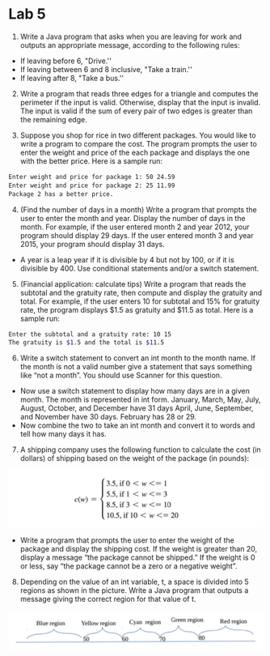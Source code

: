 # Lab 5

1. Write a Java program that asks when you are leaving for work and outputs an appropriate message, according to the following rules:

- If leaving before 6, "Drive.''
- If leaving between 6 and 8 inclusive, "Take a train.''
- If leaving after 8, "Take a bus.''

2. Write a program that reads three edges for a triangle and computes the perimeter if the input is valid. Otherwise, display that the input is invalid. The input is valid if the sum of every pair of two edges is greater than the remaining edge.

3. Suppose you shop for rice in two different packages. You would like to write a program to compare the cost. The program prompts the user to enter the weight and price of the each package and displays the one with the better price. Here is a sample run:

```bash
Enter weight and price for package 1: 50 24.59
Enter weight and price for package 2: 25 11.99
Package 2 has a better price.
```

4. (Find the number of days in a month) Write a program that prompts the user to enter the month and year. Display the number of days in the month. For example, if the user entered month 2 and year 2012, your program should display 29 days. If the user entered month 3 and year 2015, your program should display 31 days.

- A year is a leap year if it is divisible by 4 but not by 100, or if it is
  divisible by 400. Use conditional statements and/or a switch
  statement.

5. (Financial application: calculate tips) Write a program that reads the subtotal and the gratuity rate, then compute and display the gratuity and total. For example, if the user enters 10 for subtotal and 15% for
   gratuity rate, the program displays $1.5 as gratuity and $11.5 as total.
   Here is a sample run:

```bash
Enter the subtotal and a gratuity rate: 10 15
The gratuity is $1.5 and the total is $11.5
```

<div style="page-break-after: always;"></div>

6. Write a switch statement to convert an int month to the month name. If the month is not a valid number give a statement that says something like “not a month”. You should use Scanner for this question.

- Now use a switch statement to display how many days are in a given month. The month is represented in int form.
  January, March, May, July, August, October, and December have 31 days April, June, September, and November have 30 days. February has 28 or 29.
- Now combine the two to take an int month and convert it to words and tell how many days it has.

7. A shipping company uses the following function to calculate the cost (in dollars) of shipping based on the weight of the package (in pounds):

![Shipping Cost](function.jpg)

- Write a program that prompts the user to enter the weight of the package and display the shipping cost. If the weight is greater than 20, display a message “the package cannot be shipped.” If the weight is 0 or less, say
  “the package cannot be a zero or a negative weight”.

8. Depending on the value of an int variable, t, a space is divided into 5 regions as shown in the picture. Write a Java program that outputs a message giving the correct region for that value of t.

![Region](region.jpg)

